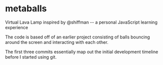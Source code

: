 # metaballs
Virtual Lava Lamp inspired by @shiffman -- a personal JavaScript learning experience

The code is based off of an earlier project consisting of balls bouncing around the screen and interacting with each other.

The first three commits essentially map out the initial development timeline before I started using git.
